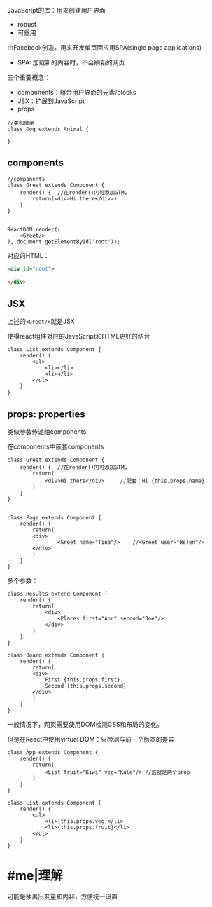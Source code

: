 JavaScript的库：用来创建用户界面

- robust
- 可重用

由Facebook创造，用来开发单页面应用SPA(single page applications)

- SPA: 加载新的内容时，不会刷新的网页



三个重要概念：

- components：组合用户界面的元素/blocks
- JSX：扩展到JavaScript
- props

```react
//类和继承
class Dog extends Animal {
    
}
```



## components

```react
//components
class Greet extends Component {
    render() {	//在render()内可添加GTML
        return(<div>Hi there</div>)
    }
}


ReactDOM.render((
	<Greet/>
), document.getElementById('root'));
```



对应的HTML：

```html
<div id="root">
    
</div>
```



## JSX

上述的`<Greet/>`就是JSX

使得react组件对应的JavaScript和HTML更好的结合





```react
class List extends Component {
    render() {
        <ul>
            <li></li>
        	<li></li>
        </ul>
    }
}
```





## props: properties

类似参数传递给components

在components中嵌套components

```react
class Greet extends Component {
    render() {	//在render()内可添加GTML
        return(
            <div>Hi there</div>		//配套：Hi {this.props.name}
        )
    }
}


class Page extends Component {
    render() {
        return(
        <div>
                <Greet name="Tina"/>	//<Greet user="Helen"/>
        </div>
        )
    }
}
```



多个参数：

```react
class Results extend Component {
    render() {
        return(
            <div>
            	<Places first="Ann" second="Joe"/>
            </div>
        )
    }
}
    
class Board extends Component {
    render() {
        return(
        <div>
            First {this.props.first}
            Second {this.props.second}
        </div>
        )
    }
}
```



一般情况下，网页需要使用DOM检测CSS和布局的变化。

但是在React中使用virtual DOM：只检测与前一个版本的差异





```react
class App extends Component {
    render() {
        return(
        	<List fruit="Kiwi" veg="Kale"/>	//这就是两个prop
        )
    }
}

class List extends Component {
    render() {
        <ul>
            <li>{this.props.veg}</li>
        	<li>{this.props.fruit}</li>
        </ul>
    }
}
```





# #me|理解

可能是抽离出变量和内容，方便统一设置